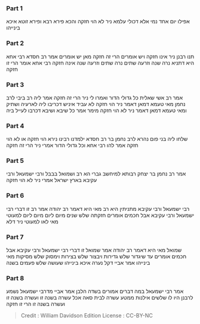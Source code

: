 
### Part 1
אפילו יום אחד נמי אלא דכולי עלמא ניר לא הוי חזקה והכא פירא רבא ופירא זוטא איכא בינייהו

### Part 2
תנו רבנן ניר אינו חזקה ויש אומרים הרי זה חזקה מאן יש אומרים אמר רב חסדא רבי אחא היא דתניא נרה שנה וזרעה שתים נרה שתים וזרעה שנה אינה חזקה רבי אחא אומר הרי זו חזקה

### Part 3
אמר רב אשי שאלית כל גדולי הדור ואמרו לי ניר הרי זה חזקה אמר ליה רב ביבי לרב נחמן מאי טעמא דמאן דאמר ניר הוי חזקה לא עביד איניש דכריבו ליה לארעיה ושתיק ומאי טעמא דמאן דאמר ניר לא הוי חזקה מימר אמר כל שיבא ושיבא דכרבו לעייל ביה

### Part 4
שלחו ליה בני פום נהרא לרב נחמן בר רב חסדא ילמדנו רבינו נירא הוי חזקה או לא הוי חזקה אמר להו רבי אחא וכל גדולי הדור אמרי ניר הרי זה חזקה

### Part 5
אמר רב נחמן בר יצחק רבותא למיחשב גברי הא רב ושמואל בבבל ורבי ישמעאל ורבי עקיבא בארץ ישראל אמרי ניר לא הוי חזקה

### Part 6
רבי ישמעאל ורבי עקיבא מתניתין היא רב מאי היא דאמר רב יהודה אמר רב זו דברי רבי ישמעאל ורבי עקיבא אבל חכמים אומרים חזקתה שלש שנים מיום ליום מיום ליום למעוטי מאי לאו למעוטי ניר דלא

### Part 7
שמואל מאי היא דאמר רב יהודה אמר שמואל זו דברי רבי ישמעאל ורבי עקיבא אבל חכמים אומרים עד שיגדור שלש גדירות ויבצור שלש בצירות וימסוק שלש מסיקות מאי בינייהו אמר אביי דקל נערה איכא בינייהו שעושה שלש פעמים בשנה

### Part 8
אמר רבי ישמעאל במה דברים אמורים בשדה הלבן אמר אביי מדרבי ישמעאל נשמע לרבנן היו לו שלשים אילנות ממטע עשרה לבית סאה אכל עשרה בשנה זו ועשרה בשנה זו ועשרה בשנה זו הרי זו חזקה

>Credit : William Davidson Edition
>License : CC-BY-NC